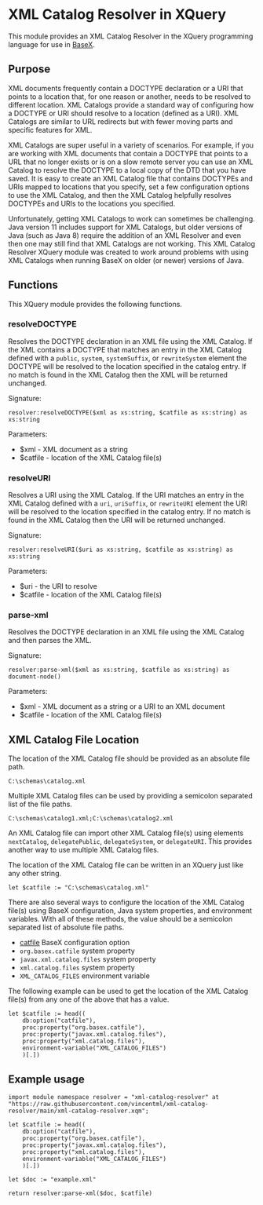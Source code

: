 # XML Catalog Resolver in XQuery

This module provides an XML Catalog Resolver in the XQuery programming language for use in [BaseX](https://basex.org/).

## Purpose

XML documents frequently contain a DOCTYPE declaration or a URI that points to a location that, for one reason or another, needs to be resolved to different location. XML Catalogs provide a standard way of configuring how a DOCTYPE or URI should resolve to a location (defined as a URI). XML Catalogs are similar to URL redirects but with fewer moving parts and specific features for XML.

XML Catalogs are super useful in a variety of scenarios. For example, if you are working with XML documents that contain a DOCTYPE that points to a URL that no longer exists or is on a slow remote server you can use an XML Catalog to resolve the DOCTYPE to a local copy of the DTD that you have saved. It is easy to create an XML Catalog file that contains DOCTYPEs and URIs mapped to locations that you specify, set a few configuration options to use the XML Catalog, and then the XML Catalog helpfully resolves DOCTYPEs and URIs to the locations you specified.

Unfortunately, getting XML Catalogs to work can sometimes be challenging. Java version 11 includes support for XML Catalogs, but older versions of Java (such as Java 8) require the addition of an XML Resolver and even then one may still find that XML Catalogs are not working. This XML Catalog Resolver XQuery module was created to work around problems with using XML Catalogs when running BaseX on older (or newer) versions of Java.

## Functions

This XQuery module provides the following functions.

### resolveDOCTYPE

Resolves the DOCTYPE declaration in an XML file using the XML Catalog. If the XML contains a DOCTYPE that matches an entry in the XML Catalog defined with a `public`, `system`, `systemSuffix`, or `rewriteSystem` element the DOCTYPE will be resolved to the location specified in the catalog entry. If no match is found in the XML Catalog then the XML will be returned unchanged.

Signature:

    resolver:resolveDOCTYPE($xml as xs:string, $catfile as xs:string) as xs:string

Parameters:

- $xml - XML document as a string
- $catfile - location of the XML Catalog file(s)

### resolveURI

Resolves a URI using the XML Catalog. If the URI matches an entry in the XML Catalog defined with a `uri`, `uriSuffix`, or `rewriteURI` element the URI will be resolved to the location specified in the catalog entry. If no match is found in the XML Catalog then the URI will be returned unchanged.

Signature:

    resolver:resolveURI($uri as xs:string, $catfile as xs:string) as xs:string

Parameters:

- $uri - the URI to resolve
- $catfile - location of the XML Catalog file(s)

### parse-xml

Resolves the DOCTYPE declaration in an XML file using the XML Catalog and then parses the XML.

Signature:

    resolver:parse-xml($xml as xs:string, $catfile as xs:string) as document-node()

Parameters:

- $xml - XML document as a string or a URI to an XML document
- $catfile - location of the XML Catalog file(s)

## XML Catalog File Location

The location of the XML Catalog file should be provided as an absolute file path.

    C:\schemas\catalog.xml

Multiple XML Catalog files can be used by providing a semicolon separated list of the file paths.

    C:\schemas\catalog1.xml;C:\schemas\catalog2.xml

An XML Catalog file can import other XML Catalog file(s) using elements `nextCatalog`, `delegatePublic`, `delegateSystem`, or `delegateURI`. This provides another way to use multiple XML Catalog files.

The location of the XML Catalog file can be written in an XQuery just like any other string.

    let $catfile := "C:\schemas\catalog.xml"

There are also several ways to configure the location of the XML Catalog file(s) using BaseX configuration, Java system properties, and environment variables. With all of these methods, the value should be a semicolon separated list of absolute file paths.

- [catfile](https://docs.basex.org/wiki/Options#CATFILE) BaseX configuration option
- `org.basex.catfile` system property
- `javax.xml.catalog.files` system property
- `xml.catalog.files` system property
- `XML_CATALOG_FILES` environment variable

The following example can be used to get the location of the XML Catalog file(s) from any one of the above that has a value.

    let $catfile := head((
        db:option("catfile"),
        proc:property("org.basex.catfile"),
        proc:property("javax.xml.catalog.files"),
        proc:property("xml.catalog.files"),
        environment-variable("XML_CATALOG_FILES")
        )[.])

## Example usage

```xquery
import module namespace resolver = "xml-catalog-resolver" at "https://raw.githubusercontent.com/vincentml/xml-catalog-resolver/main/xml-catalog-resolver.xqm";

let $catfile := head((
    db:option("catfile"),
    proc:property("org.basex.catfile"),
    proc:property("javax.xml.catalog.files"),
    proc:property("xml.catalog.files"),
    environment-variable("XML_CATALOG_FILES")
    )[.])
    
let $doc := "example.xml"

return resolver:parse-xml($doc, $catfile)
```
